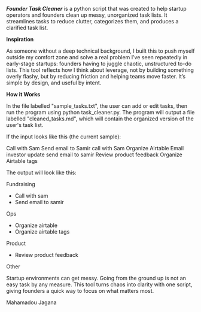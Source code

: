 ***Founder Task Cleaner*** is a python script that was created to help startup operators and founders clean up messy, unorganized task lists. It streamlines tasks to reduce clutter, categorizes them, and produces a clarified task list.

**Inspiration**

As someone without a deep technical background, I built this to push myself outside my comfort zone and solve a real problem I’ve seen repeatedly in early-stage startups: founders having to juggle chaotic, unstructured to-do lists. 
This tool reflects how I think about leverage, not by building something overly flashy, but by reducing friction and helping teams move faster. It’s simple by design, and useful by intent.

**How it Works**

In the file labelled "sample_tasks.txt", the user can add or edit tasks, then run the program using python task_cleaner.py. 
The program will output a file labelled "cleaned_tasks.md", which will contain the organized version of the user's task list.

If the input looks like this (the current sample):

Call with Sam
Send email to Samir
call with Sam
Organize Airtable
Email investor update
send email to samir
Review product feedback
Organize Airtable tags

The output will look like this:

Fundraising
- Call with sam
- Send email to samir


Ops
- Organize airtable
- Organize airtable tags

Product
- Review product feedback

Other

Startup environments can get messy. Going from the ground up is not an easy task by any measure. This tool turns chaos into clarity with one script, giving founders a quick way to focus on what matters most.

Mahamadou Jagana
